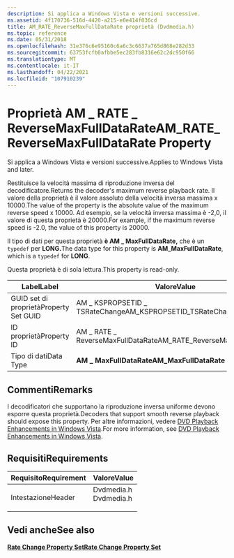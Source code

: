 ```yaml
---
description: Si applica a Windows Vista e versioni successive.
ms.assetid: 4f170736-516d-4420-a215-e0e414f036cd
title: AM_RATE_ReverseMaxFullDataRate proprietà (Dvdmedia.h)
ms.topic: reference
ms.date: 05/31/2018
ms.openlocfilehash: 31e376c6e95160c6a6c3c6637a765d868e282d33
ms.sourcegitcommit: 63753fcfb0afbbe5ec283fb8316e62c2dc950f66
ms.translationtype: MT
ms.contentlocale: it-IT
ms.lasthandoff: 04/22/2021
ms.locfileid: "107910239"
---
```

# <a name="am_rate_reversemaxfulldatarate-property"></a><span data-ttu-id="8ae23-103">Proprietà AM \_ RATE \_ ReverseMaxFullDataRate</span><span class="sxs-lookup"><span data-stu-id="8ae23-103">AM\_RATE\_ReverseMaxFullDataRate Property</span></span>

<span data-ttu-id="8ae23-104">Si applica a Windows Vista e versioni successive.</span><span class="sxs-lookup"><span data-stu-id="8ae23-104">Applies to Windows Vista and later.</span></span>

<span data-ttu-id="8ae23-105">Restituisce la velocità massima di riproduzione inversa del decodificatore.</span><span class="sxs-lookup"><span data-stu-id="8ae23-105">Returns the decoder's maximum reverse playback rate.</span></span> <span data-ttu-id="8ae23-106">Il valore della proprietà è il valore assoluto della velocità inversa massima x 10000.</span><span class="sxs-lookup"><span data-stu-id="8ae23-106">The value of the property is the absolute value of the maximum reverse speed x 10000.</span></span> <span data-ttu-id="8ae23-107">Ad esempio, se la velocità inversa massima è -2,0, il valore di questa proprietà è 20000.</span><span class="sxs-lookup"><span data-stu-id="8ae23-107">For example, if the maximum reverse speed is -2.0, the value of this property is 20000.</span></span>

<span data-ttu-id="8ae23-108">Il tipo di dati per questa proprietà **è AM \_ MaxFullDataRate,** che è un `typedef` per **LONG.**</span><span class="sxs-lookup"><span data-stu-id="8ae23-108">The data type for this property is **AM\_MaxFullDataRate**, which is a `typedef` for **LONG**.</span></span>

<span data-ttu-id="8ae23-109">Questa proprietà è di sola lettura.</span><span class="sxs-lookup"><span data-stu-id="8ae23-109">This property is read-only.</span></span>



| <span data-ttu-id="8ae23-110">Label</span><span class="sxs-lookup"><span data-stu-id="8ae23-110">Label</span></span> | <span data-ttu-id="8ae23-111">Valore</span><span class="sxs-lookup"><span data-stu-id="8ae23-111">Value</span></span> |
|-------------------|----------------------------------|
| <span data-ttu-id="8ae23-112">GUID set di proprietà</span><span class="sxs-lookup"><span data-stu-id="8ae23-112">Property Set GUID</span></span> | <span data-ttu-id="8ae23-113">AM \_ KSPROPSETID \_ TSRateChange</span><span class="sxs-lookup"><span data-stu-id="8ae23-113">AM\_KSPROPSETID\_TSRateChange</span></span>    |
| <span data-ttu-id="8ae23-114">ID proprietà</span><span class="sxs-lookup"><span data-stu-id="8ae23-114">Property ID</span></span>       | <span data-ttu-id="8ae23-115">AM \_ RATE \_ ReverseMaxFullDataRate</span><span class="sxs-lookup"><span data-stu-id="8ae23-115">AM\_RATE\_ReverseMaxFullDataRate</span></span> |
| <span data-ttu-id="8ae23-116">Tipo di dati</span><span class="sxs-lookup"><span data-stu-id="8ae23-116">Data Type</span></span>         | <span data-ttu-id="8ae23-117">**AM \_ MaxFullDataRate**</span><span class="sxs-lookup"><span data-stu-id="8ae23-117">**AM\_MaxFullDataRate**</span></span>          |



 

## <a name="remarks"></a><span data-ttu-id="8ae23-118">Commenti</span><span class="sxs-lookup"><span data-stu-id="8ae23-118">Remarks</span></span>

<span data-ttu-id="8ae23-119">I decodificatori che supportano la riproduzione inversa uniforme devono esporre questa proprietà.</span><span class="sxs-lookup"><span data-stu-id="8ae23-119">Decoders that support smooth reverse playback should expose this property.</span></span> <span data-ttu-id="8ae23-120">Per altre informazioni, vedere [DVD Playback Enhancements in Windows Vista](dvd-playback-enhancements-in-windows-vista.md).</span><span class="sxs-lookup"><span data-stu-id="8ae23-120">For more information, see [DVD Playback Enhancements in Windows Vista](dvd-playback-enhancements-in-windows-vista.md).</span></span>

## <a name="requirements"></a><span data-ttu-id="8ae23-121">Requisiti</span><span class="sxs-lookup"><span data-stu-id="8ae23-121">Requirements</span></span>



| <span data-ttu-id="8ae23-122">Requisito</span><span class="sxs-lookup"><span data-stu-id="8ae23-122">Requirement</span></span> | <span data-ttu-id="8ae23-123">Valore</span><span class="sxs-lookup"><span data-stu-id="8ae23-123">Value</span></span> |
|-------------------|---------------------------------------------------------------------------------------|
| <span data-ttu-id="8ae23-124">Intestazione</span><span class="sxs-lookup"><span data-stu-id="8ae23-124">Header</span></span><br/> | <dl> <span data-ttu-id="8ae23-125"><dt>Dvdmedia.h</dt></span><span class="sxs-lookup"><span data-stu-id="8ae23-125"><dt>Dvdmedia.h</dt></span></span> </dl> |



## <a name="see-also"></a><span data-ttu-id="8ae23-126">Vedi anche</span><span class="sxs-lookup"><span data-stu-id="8ae23-126">See also</span></span>

<dl> <dt>

[<span data-ttu-id="8ae23-127">**Rate Change Property Set**</span><span class="sxs-lookup"><span data-stu-id="8ae23-127">**Rate Change Property Set**</span></span>](rate-change-property-set.md)
</dt> </dl>

 

 




